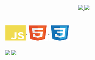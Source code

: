 <div align="center">
  <a href="https://github.com/thaispsc">
  <img height="150em" src="https://github-readme-stats.vercel.app/api?username=thaispsc&show_icons=true&theme=dracula&include_all_commits=true&count_private=true"/>
  <img height="150em" src="https://github-readme-stats.vercel.app/api/top-langs/?username=thaispsc&layout=compact&langs_count=7&theme=dracula"/>
</div>
  
  ##
  
<div style="display: inline_block"><br>
  <img align="center" alt="thais-Js" height="50" width="67" src="https://raw.githubusercontent.com/devicons/devicon/master/icons/javascript/javascript-plain.svg">
  <img align="center" alt="thais-HTML" height="50" width="67" src="https://raw.githubusercontent.com/devicons/devicon/master/icons/html5/html5-original.svg">
  <img align="center" alt="thais-CSS" height="50" width="67" src="https://raw.githubusercontent.com/devicons/devicon/master/icons/css3/css3-original.svg">
</div>
  
  ##
  
  <div> 
  <a href="https://www.linkedin.com/in/thais-peixoto-dos-santos-cavalcante-7162a0161/" target="_blank"><img src="https://img.shields.io/badge/-LinkedIn-%230077B5?style=for-the-badge&logo=linkedin&logoColor=white" target="_blank"></a> 
  <a href = "mailto:thaispcavalcante@gmail.com"><img src="https://img.shields.io/badge/-Gmail-%23333?style=for-the-badge&logo=gmail&logoColor=white" target="_blank"></a>
 
</div>
